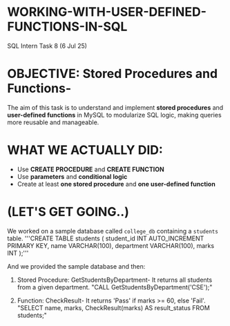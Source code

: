 # WORKING-WITH-USER-DEFINED-FUNCTIONS-IN-SQL
SQL Intern Task 8 (6 Jul 25)

# OBJECTIVE: Stored Procedures and Functions-
The aim of this task is to understand and implement **stored procedures** and **user-defined functions** in MySQL to modularize SQL logic, making queries more reusable and manageable.

# WHAT WE ACTUALLY DID:
- Use **CREATE PROCEDURE** and **CREATE FUNCTION**
- Use **parameters** and **conditional logic**
- Create at least **one stored procedure** and **one user-defined function**

# (LET'S GET GOING..)
We worked on a sample database called `college_db` containing a `students` table.
'''CREATE TABLE students (
    student_id INT AUTO_INCREMENT PRIMARY KEY,
    name VARCHAR(100),
    department VARCHAR(100),
    marks INT
);'''

And we provided the sample database and then:
1. Stored Procedure: GetStudentsByDepartment- It returns all students from a given department.
"CALL GetStudentsByDepartment('CSE');"

2. Function: CheckResult- It returns 'Pass' if marks >= 60, else 'Fail'.
"SELECT name, marks, CheckResult(marks) AS result_status FROM students;"
